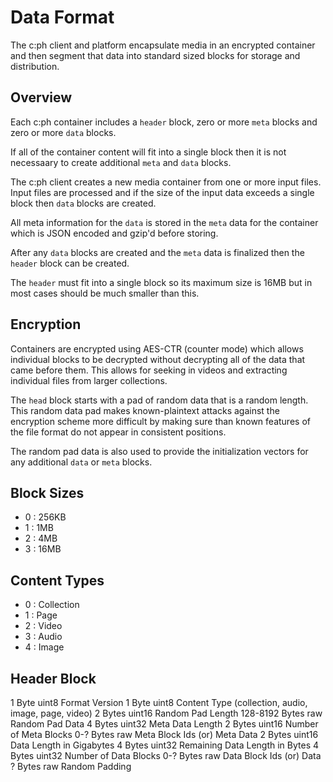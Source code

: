 # Data Format

The c:ph client and platform encapsulate media in an encrypted container
and then segment that data into standard sized blocks for storage and
distribution.

## Overview

Each c:ph container includes a `header` block, zero or more `meta` blocks and
zero or more `data` blocks.

If all of the container content will fit into a single block then it is not
necessaary to create additional `meta` and `data` blocks.

The c:ph client creates a new media container from one or more input files.
Input files are processed and if the size of the input data exceeds a single
block then `data` blocks are created.

All meta information for the `data` is stored in the `meta` data for the
container which is JSON encoded and gzip'd before storing.

After any `data` blocks are created and the `meta` data is finalized then the
`header` block can be created.

The `header` must fit into a single block so its maximum size is 16MB but in
most cases should be much smaller than this.

## Encryption

Containers are encrypted using AES-CTR (counter mode) which allows individual
blocks to be decrypted without decrypting all of the data that came before
them. This allows for seeking in videos and extracting individual files from
larger collections.

The `head` block starts with a pad of random data that is a random length. This
random data pad makes known-plaintext attacks against the encryption scheme
more difficult by making sure than known features of the file format do not
appear in consistent positions.

The random pad data is also used to provide the initialization vectors for any
additional `data` or `meta` blocks.

## Block Sizes

* 0 : 256KB 
* 1 : 1MB
* 2 : 4MB
* 3 : 16MB

## Content Types

* 0 : Collection
* 1 : Page
* 2 : Video
* 3 : Audio
* 4 : Image

## Header Block

1 Byte          uint8   Format Version
1 Byte          uint8   Content Type (collection, audio, image, page, video)
2 Bytes         uint16  Random Pad Length
128-8192 Bytes  raw     Random Pad Data
4 Bytes         uint32  Meta Data Length
2 Bytes         uint16  Number of Meta Blocks
0-? Bytes       raw     Meta Block Ids (or) Meta Data
2 Bytes         uint16  Data Length in Gigabytes
4 Bytes         uint32  Remaining Data Length in Bytes
4 Bytes         uint32  Number of Data Blocks
0-? Bytes       raw     Data Block Ids (or) Data
? Bytes         raw     Random Padding